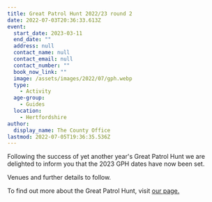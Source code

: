 ```yaml
---
title: Great Patrol Hunt 2022/23 round 2
date: 2022-07-03T20:36:33.613Z
event:
  start_date: 2023-03-11
  end_date: ""
  address: null
  contact_name: null
  contact_email: null
  contact_number: ""
  book_now_link: ""
  image: /assets/images/2022/07/gph.webp
  type:
    - Activity
  age-group:
    - Guides
  location:
    - Hertfordshire
author:
  display_name: The County Office
lastmod: 2022-07-05T19:36:35.536Z
---
```

Following the success of yet another year's Great Patrol Hunt we are delighted to inform you that the 2023 GPH dates have now been set.

Venues and further details to follow.

To find out more about the Great Patrol Hunt, visit [our page.](/great-patrol-hunt/)
